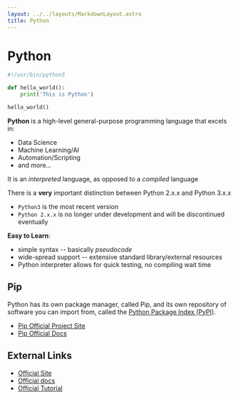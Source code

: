 ```yaml
---
layout: ../../layouts/MarkdownLayout.astro
title: Python
---
```


# Python
```python
#!/usr/bin/python3

def hello_world():
    print('This is Python')

hello_world()
```
**Python** is a high-level general-purpose programming language that excels in:
* Data Science
* Machine Learning/AI
* Automation/Scripting
* and more...

It is an *interpreted* language, as opposed to a *compiled* language

There is a **very** important distinction between Python 2.x.x and Python 3.x.x
- `Python3` is the most recent version
- `Python 2.x.x` is no longer under development and will be discontinued 
eventually

**Easy to Learn**:
* simple syntax -- basically *pseudocode*
* wide-spread support -- extensive standard library/external resources
* Python interpreter allows for quick testing, no compiling wait time

## Pip
Python has its own package manager, called Pip, and its own repository of 
software you can import from, called the 
[Python Package Index (PyPI)](https://pypi.org/).
- [Pip Official Project Site](https://pypi.org/project/pip/)
- [Pip Official Docs](https://pip.pypa.io/en/stable/)

## External Links
- [Official Site](https://www.python.org/)
- [Official docs](https://docs.python.org/3/)
- [Official Tutorial](https://docs.python.org/3/tutorial/index.html)
